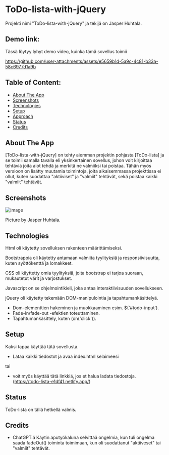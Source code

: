 # ToDo-lista-with-jQuery
Projekti nimi "ToDo-lista-with-jQuery" ja tekijä on Jasper Huhtala.

## Demo link:
Tässä löytyy lyhyt demo video, kuinka tämä sovellus toimii


https://github.com/user-attachments/assets/e5659b1d-5a9c-4c81-b33a-58c6977d1a9b


## Table of Content:

- [About The App](#about-the-app)
- [Screenshots](#screenshots)
- [Technologies](#technologies)
- [Setup](#setup)
- [Approach](#approach)
- [Status](#status)
- [Credits](#credits)

## About The App
[ToDo-lista-with-jQuery] on tehty aiemman projektin pohjasta [ToDo-lista] ja se toimii samalla tavalla eli yksinkertainen sovellus, johon voit kirjoittaa tehtäviä joita aiot tehdä ja merkitä ne valmiiksi tai poistaa.
Tähän myös versioon on lisätty muutamia toimintoja, joita aikaisemmassa projekttissa ei ollut, kuten suodattaa "aktiiviset" ja "valmiit" tehtävät, sekä poistaa kaikki "valmiit" tehtävät.

## Screenshots
![image](https://github.com/user-attachments/assets/1e4f1225-7a31-4d0d-b2b7-c9c2394baced)


Picture by Jasper Huhtala.

## Technologies

Html oli käytetty sovelluksen rakenteen määrittämiseksi.

Bootstrappia oli käytetty antamaan valmiita tyylityksiä ja responsiivisuutta, kuten syöttökenttä ja lomakkeet.

CSS oli käyttetty omia tyylityksiä, joita bootstrap ei tarjoa suoraan, mukautetut värit ja varjostukset.

Javascript on se ohjelmointikieli, joka antaa interaktiivisuuden sovellukseen.

jQuery oli käytetty tekemään DOM-manipulointia ja tapahtumankäsittelyä.
 - Dom-elementtien hakeminen ja muokkaaminen esim. $('#todo-input').
 - Fade-in/fade-out -efektien toteuttaminen.
 - Tapahtumankäsittely, kuten (on('click')).


## Setup
Kaksi tapaa käyttää tätä sovellusta.

- Lataa kaikki tiedostot ja avaa index.html selaimeesi

tai

- voit myös käyttää tätä linkkiä, jos et halua ladata tiedostoja. (https://todo-lista-e1df41.netlify.app/)

## Status
ToDo-lista on tällä hetkellä valmis.

## Credits
- ChatGPT:ä Käytin aputyökaluna selvittää ongelmia, kun tuli ongelma saada fadeOut() toiminta toimimaan, kun oli suodattanut "aktiiveset" tai "valmiit" tehtävät.
